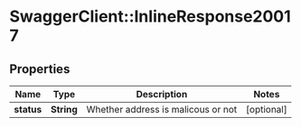 # SwaggerClient::InlineResponse20017

## Properties
Name | Type | Description | Notes
------------ | ------------- | ------------- | -------------
**status** | **String** | Whether address is malicous or not | [optional] 

